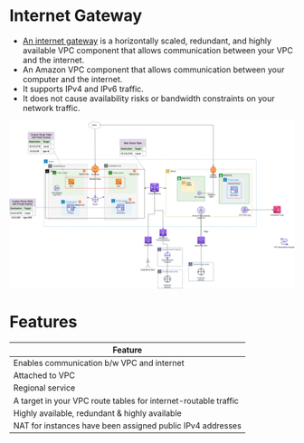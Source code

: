 # Internet Gateway
- [An internet gateway](https://docs.aws.amazon.com/vpc/latest/userguide/VPC_Internet_Gateway.html) is a horizontally scaled, redundant, and highly available VPC component that allows communication between your VPC and the internet.
- An Amazon VPC component that allows communication between your computer and the internet.
- It supports IPv4 and IPv6 traffic.
- It does not cause availability risks or bandwidth constraints on your network traffic.

![img.png](assets/AWS_VPC.png)

# Features

| Feature                                                         |
|-----------------------------------------------------------------|
| Enables communication b/w VPC and internet                      |
| Attached to VPC                                                 |
| Regional service                                                |
| A target in your VPC route tables for internet-routable traffic |
| Highly available, redundant & highly available                  |
| NAT for instances have been assigned public IPv4 addresses      |
